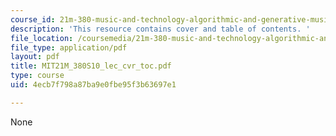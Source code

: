 ```yaml
---
course_id: 21m-380-music-and-technology-algorithmic-and-generative-music-spring-2010
description: 'This resource contains cover and table of contents. '
file_location: /coursemedia/21m-380-music-and-technology-algorithmic-and-generative-music-spring-2010/4ecb7f798a87ba9e0fbe95f3b63697e1_MIT21M_380S10_lec_cvr_toc.pdf
file_type: application/pdf
layout: pdf
title: MIT21M_380S10_lec_cvr_toc.pdf
type: course
uid: 4ecb7f798a87ba9e0fbe95f3b63697e1

---
```

None